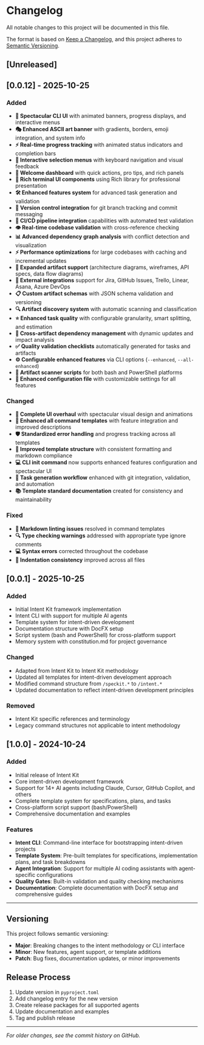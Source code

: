 # Changelog

All notable changes to this project will be documented in this file.

The format is based on [Keep a Changelog](https://keepachangelog.com/en/1.0.0/),
and this project adheres to [Semantic Versioning](https://semver.org/Intent/v2.0.0.html).

## [Unreleased]

## [0.0.12] - 2025-10-25

### Added
- **🎨 Spectacular CLI UI** with animated banners, progress displays, and interactive menus
- **🎭 Enhanced ASCII art banner** with gradients, borders, emoji integration, and system info
- **⚡ Real-time progress tracking** with animated status indicators and completion bars
- **🎯 Interactive selection menus** with keyboard navigation and visual feedback
- **🚀 Welcome dashboard** with quick actions, pro tips, and rich panels
- **💎 Rich terminal UI components** using Rich library for professional presentation
- **🛠️ Enhanced features system** for advanced task generation and validation
- **🔄 Version control integration** for git branch tracking and commit messaging
- **🔧 CI/CD pipeline integration** capabilities with automated test validation
- **👁️ Real-time codebase validation** with cross-reference checking
- **📊 Advanced dependency graph analysis** with conflict detection and visualization
- **⚡ Performance optimizations** for large codebases with caching and incremental updates
- **📁 Expanded artifact support** (architecture diagrams, wireframes, API specs, data flow diagrams)
- **🔗 External integrations** support for Jira, GitHub Issues, Trello, Linear, Asana, Azure DevOps
- **📋 Custom artifact schemas** with JSON schema validation and versioning
- **🔍 Artifact discovery system** with automatic scanning and classification
- **⭐ Enhanced task quality** with configurable granularity, smart splitting, and estimation
- **🔗 Cross-artifact dependency management** with dynamic updates and impact analysis
- **✅ Quality validation checklists** automatically generated for tasks and artifacts
- **⚙️ Configurable enhanced features** via CLI options (`--enhanced`, `--all-enhanced`)
- **🔧 Artifact scanner scripts** for both bash and PowerShell platforms
- **📝 Enhanced configuration file** with customizable settings for all features

### Changed
- **🎨 Complete UI overhaul** with spectacular visual design and animations
- **📄 Enhanced all command templates** with feature integration and improved descriptions
- **🛡️ Standardized error handling** and progress tracking across all templates
- **📏 Improved template structure** with consistent formatting and markdown compliance
- **💻 CLI init command** now supports enhanced features configuration and spectacular UI
- **🔄 Task generation workflow** enhanced with git integration, validation, and automation
- **📚 Template standard documentation** created for consistency and maintainability

### Fixed
- **📝 Markdown linting issues** resolved in command templates
- **🔍 Type checking warnings** addressed with appropriate type ignore comments
- **💻 Syntax errors** corrected throughout the codebase
- **📏 Indentation consistency** improved across all files

## [0.0.1] - 2025-10-25

### Added
- Initial Intent Kit framework implementation
- Intent CLI with support for multiple AI agents
- Template system for intent-driven development
- Documentation structure with DocFX setup
- Script system (bash and PowerShell) for cross-platform support
- Memory system with constitution.md for project governance

### Changed
- Adapted from Intent Kit to Intent Kit methodology
- Updated all templates for intent-driven development approach
- Modified command structure from `/speckit.*` to `/intent.*`
- Updated documentation to reflect intent-driven development principles

### Removed
- Intent Kit specific references and terminology
- Legacy command structures not applicable to intent methodology

## [1.0.0] - 2024-10-24

### Added
- Initial release of Intent Kit
- Core intent-driven development framework
- Support for 14+ AI agents including Claude, Cursor, GitHub Copilot, and others
- Complete template system for specifications, plans, and tasks
- Cross-platform script support (bash/PowerShell)
- Comprehensive documentation and examples

### Features
- **Intent CLI**: Command-line interface for bootstrapping intent-driven projects
- **Template System**: Pre-built templates for specifications, implementation plans, and task breakdowns
- **Agent Integration**: Support for multiple AI coding assistants with agent-specific configurations
- **Quality Gates**: Built-in validation and quality checking mechanisms
- **Documentation**: Complete documentation with DocFX setup and comprehensive guides

---

## Versioning

This project follows semantic versioning:

- **Major**: Breaking changes to the intent methodology or CLI interface
- **Minor**: New features, agent support, or template additions
- **Patch**: Bug fixes, documentation updates, or minor improvements

## Release Process

1. Update version in `pyproject.toml`
2. Add changelog entry for the new version
3. Create release packages for all supported agents
4. Update documentation and examples
5. Tag and publish release

---

*For older changes, see the commit history on GitHub.*